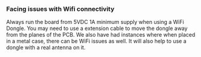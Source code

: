 ### Facing issues with Wifi connectivity

Always run the board from 5VDC 1A minimum supply when using a WiFi Dongle. You may need to use a extension cable to move the dongle away from the planes of the PCB. We also have had instances where when placed in a metal case, there can be WiFi issues as well. It will also help to use a dongle with a real antenna on it.